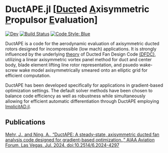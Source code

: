 # DuctAPE.jl [[Duct](#)ed [A](#)xisymmetric [P](#)ropulsor [E](#)valuation]

<!-- Other names to consider -->
<!-- ADFAN.jl [[A](#)xisymmetric [D](#)ucted [F](#)an [AN](#)alysis] -->
<!-- (AD)$^2$FAN [[A](#)utomatic [D](#)ifferetiable [A](#)xisymmetric [D](#)ucted [F](#)an [AN](#)alysis] (pronounced "A. D. Fan") -->

<!-- [![Stable](https://img.shields.io/badge/docs-stable-blue.svg)](https://flow.byu.edu/DuctAPE.jl/stable) -->
[![Dev](https://img.shields.io/badge/docs-dev-blue.svg)](https://flow.byu.edu/DuctAPE.jl/dev)
[![Build Status](https://github.com/byuflowlab/DuctAPE.jl/actions/workflows/CI.yml/badge.svg?branch=main)](https://github.com/byuflowlab/DuctAPE.jl/actions/workflows/CI.yml?query=branch%3Amain)
[![Code Style: Blue](https://img.shields.io/badge/code%20style-blue-4495d1.svg)](https://github.com/invenia/BlueStyle)

DuctAPE is a code for the aerodynamic evaluation of axisymmetric ducted rotors designed for incompressible (low mach) applications.
It is strongly influenced by the underlying [theory](https://web.mit.edu/drela/Public/web/dfdc/DFDCtheory12-31.pdf) of Ducted Fan Design Code [(DFDC)](https://web.mit.edu/drela/Public/web/dfdc/), utilizing a linear axisymmetric vortex panel method for duct and center body, blade element lifting line rotor representation, and psuedo wake-screw wake model axisymmetrically smeared onto an elliptic grid for efficient computation.

DuctAPE has been developed specifically for applications in gradient-based optimization settings. <!-- add citations later -->
The default solver methods have been chosen to balance code efficiency as well as robustness while simultaneously allowing for efficient automatic differentiation through DuctAPE employing [ImplicitAD.jl](https://flow.byu.edu/ImplicitAD.jl/dev/).


## Publications

[Mehr, J., and Ning, A., “DuctAPE: A steady-state, axisymmetric ducted fan analysis code designed for gradient-based optimization.,” AIAA Aviation Forum, Las Vegas, Jul. 2024. doi:10.2514/6.2024-4297](https://scholarsarchive.byu.edu/facpub/7214/)
